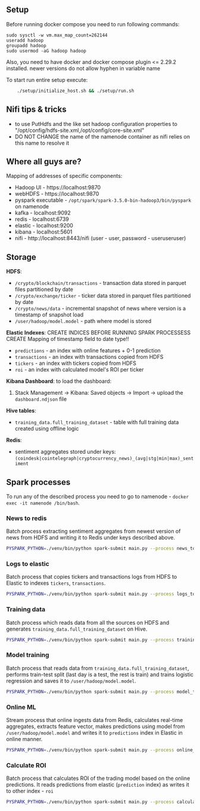 ## Setup
Before running docker compose you need to run following commands:
```
sudo sysctl -w vm.max_map_count=262144
useradd hadoop
groupadd hadoop
sudo usermod -aG hadoop hadoop
```

Also, you need to have docker and docker compose plugin <= 2.29.2 installed.
newer versions do not allow hyphen in variable name

To start run entire setup execute:
``` bash
    ./setup/initialize_host.sh && ./setup/run.sh
```

## Nifi tips & tricks
* to use PutHdfs and the like set hadoop configuration properties to "/opt/config/hdfs-site.xml,/opt/config/core-site.xml"
* DO NOT CHANGE the name of the namenode container as nifi relies on this name to resolve it


## Where all guys are?
Mapping of addresses of specific components:
* Hadoop UI - https://localhost:9870
* webHDFS - https://localhost:9870
* pyspark executable - `/opt/spark/spark-3.5.0-bin-hadoop3/bin/pyspark` on namenode
* kafka - localhost:9092
* redis - localhost:6739
* elastic - localhost:9200
* kibana - localhost:5601
* nifi - http://localhost:8443/nifi (user - user, password - useruseruser)

## Storage
**HDFS**:
* `/crypto/blockchain/transactions` - transaction data stored in parquet files partitioned by date
* `/crypto/exchange/ticker` - ticker data stored in parquet files partitioned by date
* `/crypto/news/data` - incremental snapshot of news where version is a timestamp of snapshot load
* `/user/hadoop/model.model` - path where model is stored

**Elastic Indexes**:
CREATE INDICES BEFORE RUNNING SPARK PROCESSESS
CREATE Mapping of timestamp field to date type!!
* `predictions` - an index with online features + 0-1 prediction
* `transactions` - an index with transactions copied from HDFS
* `tickers` - an index with tickers copied from HDFS
* `roi` - an index with calculated model's ROI per ticker

**Kibana Dashboard**:
to load the dashboard:
1. Stack Management -> Kibana: Saved objects -> Import -> upload the `dashboard.ndjson` file

**Hive tables**:
* `training_data.full_training_dataset` - table with full training data created using offline logic

**Redis**:
* sentiment aggregates stored under keys: `(coindesk|cointelegraph|cryptocurrency_news)_(avg|stg|min|max)_sentiment`

## Spark processes
To run any of the described process you need to go to namenode - `docker exec -it namenode /bin/bash`.
### News to redis
Batch process extracting sentiment aggregates from newest version of news from HDFS and writing it to Redis under keys described above.
```bash
PYSPARK_PYTHON=./venv/bin/python spark-submit main.py --process news_to_redis
```
### Logs to elastic
Batch process that copies tickers and transactions logs from HDFS to Elastic to indexes `tickers`, `transactions`.
```bash
PYSPARK_PYTHON=./venv/bin/python spark-submit main.py --process logs_to_elastic
```
### Training data
Batch process which reads data from all the sources on HDFS and generates `training_data.full_training_dataset` on Hive.
```bash
PYSPARK_PYTHON=./venv/bin/python spark-submit main.py --process training_data
```
### Model training
Batch process that reads data from `training_data.full_training_dataset`, performs train-test split (last day is a test, the rest is train) and trains logistic regression and saves it to `/user/hadoop/model.model`.
```bash
PYSPARK_PYTHON=./venv/bin/python spark-submit main.py --process model_training
```
### Online ML
Stream process that online ingests data from Redis, calculates real-time aggregates, extracts feature vector, makes predictions using model from `/user/hadoop/model.model` and writes it to `predictions` index in Elastic in online manner.
```bash
PYSPARK_PYTHON=./venv/bin/python spark-submit main.py --process online_ml
```
### Calculate ROI
Batch process that calculates ROI of the trading model based on the online predictions. It reads predictions from elastic (`prediction` index) as writes it to other index - `roi`
```bash
PYSPARK_PYTHON=./venv/bin/python spark-submit main.py --process calculate_roi
```